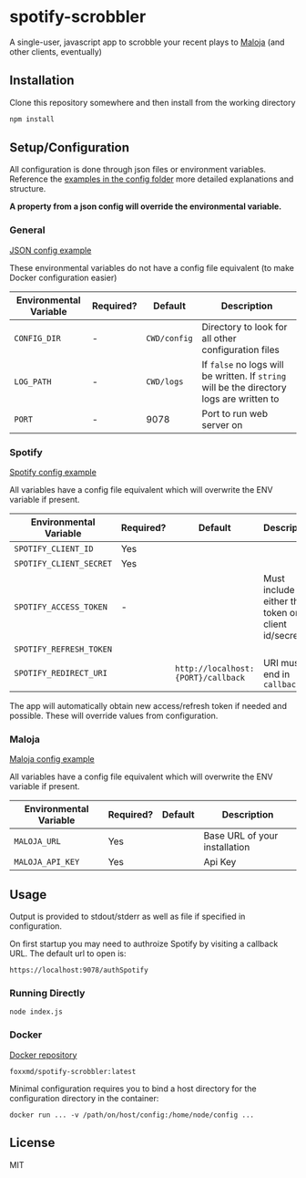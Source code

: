 # spotify-scrobbler

A single-user, javascript app to scrobble your recent plays to [Maloja](https://github.com/krateng/maloja) (and other clients, eventually)

## Installation

Clone this repository somewhere and then install from the working directory

```bash
npm install
```

## Setup/Configuration

All configuration is done through json files or environment variables. Reference the [examples in the config folder](https://github.com/FoxxMD/spotify-scrobbler/tree/master/config) more detailed explanations and structure.

**A property from a json config will override the environmental variable.**

### General

[JSON config example](https://github.com/FoxxMD/spotify-scrobbler/blob/master/config/config.json.example)

These environmental variables do not have a config file equivalent (to make Docker configuration easier)

| Environmental Variable | Required? |   Default    |                                        Description                                        |
|----------------------------|-----------|--------------|-------------------------------------------------------------------------------------------|
| `CONFIG_DIR`               |         - | `CWD/config` | Directory to look for all other configuration files                                       |
| `LOG_PATH`                 |         - | `CWD/logs`   | If `false` no logs will be written. If `string` will be the directory logs are written to |
| `PORT`                     |         - | 9078         | Port to run web server on                                                                 |

### Spotify

[Spotify config example](https://github.com/FoxxMD/spotify-scrobbler/blob/master/config/spotify.json.example)

All variables have a config file equivalent which will overwrite the ENV variable if present. 


| Environmental Variable     | Required? |            Default             |                    Description                     |
|----------------------------|-----------|----------------------------------|----------------------------------------------------|
| `SPOTIFY_CLIENT_ID`        | Yes       |                                  |                                                    |
| `SPOTIFY_CLIENT_SECRET`    | Yes       |                                  |                                                    |
| `SPOTIFY_ACCESS_TOKEN`     | -         |                                  | Must include either this token or client id/secret |
| `SPOTIFY_REFRESH_TOKEN`    |           |                                  |                                                    |
| `SPOTIFY_REDIRECT_URI`     |           | `http://localhost:{PORT}/callback` | URI must end in `callback`                         |

The app will automatically obtain new access/refresh token if needed and possible. These will override values from configuration.

### Maloja

[Maloja config example](https://github.com/FoxxMD/spotify-scrobbler/blob/master/config/maloja.json.example)

All variables have a config file equivalent which will overwrite the ENV variable if present. 


| Environmental Variable | Required? | Default |          Description          |
|----------------------------|-----------|---------|-------------------------------|
| `MALOJA_URL`               | Yes       |         | Base URL of your installation |
| `MALOJA_API_KEY`           | Yes       |         | Api Key                       |



## Usage

Output is provided to stdout/stderr as well as file if specified in configuration.

On first startup you may need to authroize Spotify by visiting a callback URL. The default url to open is:

```
https://localhost:9078/authSpotify
```

### Running Directly

```
node index.js
```

### Docker

[Docker repository](https://hub.docker.com/repository/docker/foxxmd/spotify-scrobbler)
```
foxxmd/spotify-scrobbler:latest
```

Minimal configuration requires you to bind a host directory for the configuration directory in the container:

```
docker run ... -v /path/on/host/config:/home/node/config ...
```

## License

MIT
